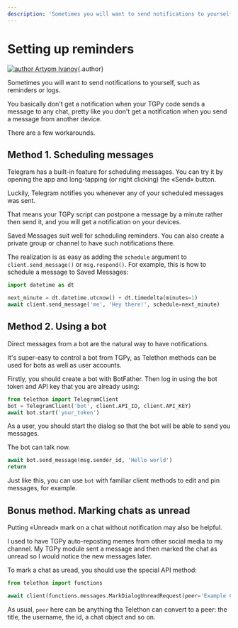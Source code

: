 ```yaml
---
description: 'Sometimes you will want to send notifications to yourself, such as reminders or logs. There are multiple approaches: scheduling messages, using a bot, or marking chats as unread.'
---
```


# Setting up reminders   

[![author](https://avatars.githubusercontent.com/u/38432588) Artyom Ivanov](https://github.com/tm-a-t){.author}

Sometimes you will want to send notifications to yourself, such as reminders or logs.   

You basically don't get a notification when your TGPy code sends a message to any chat, pretty like you don't get a notification when you send a message from another device.   

There are a few workarounds.   

## Method 1. Scheduling messages   

Telegram has a built-in feature for scheduling messages. You can try it by opening the app and long-tapping (or right clicking) the «Send» button.   

Luckily, Telegram notifies you whenever any of your scheduled messages was sent.   

That means your TGPy script can postpone a message by a minute rather then send it, and you will get a notification on your devices.   

Saved Messages suit well for scheduling reminders. You can also create a private group or channel to have such notifications there.   

The realization is as easy as adding the `schedule` argument to `client.send_message()` or `msg.respond()`. For example, this is how to schedule a message to Saved Messages:   

```python
import datetime as dt

next_minute = dt.datetime.utcnow() + dt.timedelta(minutes=1)
await client.send_message('me', 'Hey there!', schedule=next_minute)
```

## Method 2. Using a bot   

Direct messages from a bot are the natural way to have notifications.   

It's super-easy to control a bot from TGPy, as Telethon methods can be used for bots as well as user accounts.   

Firstly, you should create a bot with BotFather. Then log in using the bot token and API key that you are already using:   

```python
from telethon import TelegramClient
bot = TelegramClient('bot', client.API_ID, client.API_KEY)
await bot.start('your_token')
```

As a user, you should start the dialog so that the bot will be able to send you messages.   

The bot can talk now.   

```python
await bot.send_message(msg.sender_id, 'Hello world')
return
```

Just like this, you can use `bot` with familiar client methods to edit and pin messages, for example.   

## Bonus method. Marking chats as unread   

Putting «Unread» mark on a chat without notification may also be helpful.   

I used to have TGPy auto-reposting memes from other social media to my channel. My TGPy module sent a message and then marked the chat as unread so I would notice the new messages later.   

To mark a chat as uread, you should use the special API method:   

```python
from telethon import functions

await client(functions.messages.MarkDialogUnreadRequest(peer='Example Chat', unread=True))
```

As usual, `peer` here can be anything tha Telethon can convert to a peer: the title, the username, the id, a chat object and so on.   
